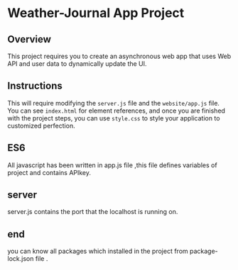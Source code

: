 # Weather-Journal App Project

## Overview
This project requires you to create an asynchronous web app that uses Web API and user data to dynamically update the UI. 

## Instructions
This will require modifying the `server.js` file and the `website/app.js` file. You can see `index.html` for element references, and once you are finished with the project steps, you can use `style.css` to style your application to customized perfection.

## ES6
All javascript has been written in app.js file ,this file defines variables of project and contains APIkey.

## server
server.js contains the port that the localhost is running on.

## end
you can know all packages which installed in the project from package-lock.json file . 

